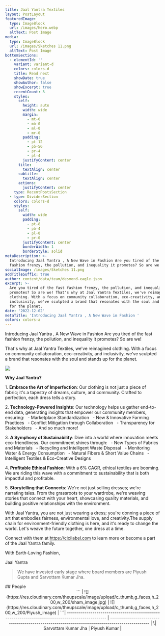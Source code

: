 ```yaml
---
title: Jaal Yantra Textiles
layout: PostLayout
featuredImage:
  type: ImageBlock
  url: /images/hero.webp
  altText: Post Image
media:
  type: ImageBlock
  url: /images/Sketches 11.png
  altText: Post Image
bottomSections:
  - elementId: ''
    variant: variant-d
    colors: colors-d
    title: Read next
    showDate: true
    showAuthor: false
    showExcerpt: true
    recentCount: 3
    styles:
      self:
        height: auto
        width: wide
        margin:
          - mt-0
          - mb-0
          - ml-0
          - mr-0
        padding:
          - pt-12
          - pb-56
          - pr-4
          - pl-4
        justifyContent: center
      title:
        textAlign: center
      subtitle:
        textAlign: center
      actions:
        justifyContent: center
    type: RecentPostsSection
  - type: DividerSection
    colors: colors-d
    styles:
      self:
        width: wide
        padding:
          - pt-8
          - pb-4
          - pl-0
          - pr-0
        justifyContent: center
        borderWidth: 1
        borderStyle: solid
metaDescription: >-
  Introducing Jaal Yantra , A New Wave in Fashion Are you tired of the fast
  fashion frenzy, the pollution, and inequality it promotes? So are we!
socialImage: /images/Sketches 11.png
addTitleSuffix: true
author: content/data/team/desmond-eagle.json
excerpt: >-
  Are you tired of the fast fashion frenzy, the pollution, and inequality it
  promotes? So are we! That's why at Jaal Yantra Textiles, we've reimagined
  clothing. With a focus on community collaboration, eco-creativity, and
  inclusivity, we've sculpted a brand that resonates with the soul and stands up
  for the planet.
date: '2022-12-02'
metaTitle: 'Introducing Jaal Yantra , A New Wave in Fashion '
colors: colors-a
---
```

Introducing Jaal Yantra , A New Wave in Fashion Are you tired of the fast fashion frenzy, the pollution, and inequality it promotes? So are we!

That's why at Jaal Yantra Textiles, we've reimagined clothing. With a focus on community collaboration, eco-creativity, and inclusivity, we've sculpted a brand that resonates with the soul and stands up for the planet.

![](/images/Sketches%2011.png)

**Why Jaal Yantra?**

1\. **Embrace the Art of Imperfection**: Our clothing is not just a piece of fabric; it's a tapestry of dreams, culture, and community. Crafted to perfection, each dress tells a story.

2\. **Technology-Powered Insights**: Our technology helps us gather end-to-end data, generating insights that empower our community members, ensuring:   - Marketplace Standardization   - New & Innovative Farming Practices   - Conflict Mitigation through Collaboration   - Transparency for Stakeholders   - And so much more!

3\. **A Symphony of Sustainability**: Dive into a world where innovation meets eco-friendliness. Our commitment shines through:   - New Types of Fabrics and Materials   - Recycling and Intelligent Waste Disposal   - Monitoring Water & Energy Consumption   - Natural Fibers & Short Value Chains   - Intelligent Textiles & Eco-Creative Designs

4\. **Profitable Ethical Fashion**: With a 6% CAGR, ethical textiles are booming. We are riding this wave with a commitment to sustainability that is both impactful and profitable.

5\. **Storytelling that Connects**: We're not just selling dresses; we're narrating tales. From the grassroots to your wardrobe, we're weaving stories that connect with your heart, showcasing quality materials, and building positive relationships with the environment.

With Jaal Yantra, you are not just wearing a dress; you're donning a piece of art that embodies fairness, environmental love, and creativity.The supply chain for environment-friendly clothing is here, and it's ready to change the world. Let's weave the future together, one dress at a time.

Connect with them at <https://cicilabel.com> to learn more or become a part of the Jaal Yantra family.

With Earth-Loving Fashion,

Jaal Yantra

> We have invested early stage where board members are Piyush Gupta and Sarvottam Kumar Jha.

<div style="text-align: left">## People</div>

<div style="text-align: center">```
                           | ![](https://res.cloudinary.com/theupscale/image/upload/c_thumb,g_faces,h_200,w_200/sham_image.jpg) | ![](https://res.cloudinary.com/theupscale/image/upload/c_thumb,g_faces,h_200,w_200/Piyush_image) |
```| -------------------------------------------------------------------------------------------------- | ------------------------------------------------------------------------------------------------ |
\| Sarvottam Kumar Jha                                                                                | Piyush Kumar                                                                                     |</div>

